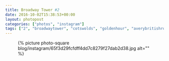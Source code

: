 ```yaml
---
title: Broadway Tower #2
date: 2016-10-02T15:38:53+00:00
layout: photopost
categories: ["photos", "instagram"]
tags: ["2", "broadwaytower", "cotswolds", "goldenhour", "averybritishroadtrip"]
---
```


<figure class="photo photo--square">
  {% picture photo-square blog/instagram/65f3d29fcfdff4dd7c8279f27dab2d38.jpg alt="" %}
</figure>


